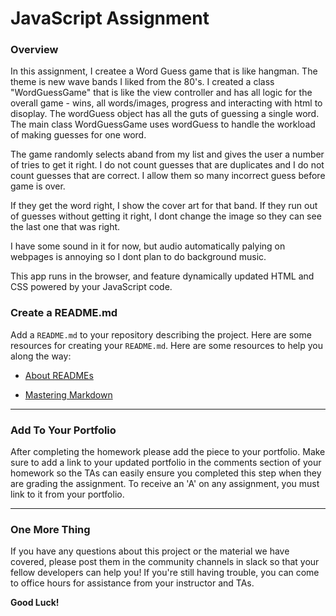 # JavaScript Assignment

### Overview

In this assignment, I createe a Word Guess game that is like hangman.  The theme is new wave bands I liked from the 80's.  I created a class "WordGuessGame" that is like the view controller and has all logic for the overall game - wins, all words/images, progress and interacting with html to disoplay.  The wordGuess object has all the guts of guessing a single word.  The main class WordGuessGame uses wordGuess to handle the workload of
making guesses for one word.

The game randomly selects aband from my list and gives the user a number of tries to get it right.  I do not count guesses that are duplicates and I do not count guesses that are correct.  I allow them so many incorrect guess before game is over.

If they get the word right, I show the cover art for that band.  If they run out of guesses without getting it right, I dont change the image so they can see the last one that was right.

I have some sound in it for now, but audio automatically palying on webpages is annoying so I dont plan to do background music.

This app runs in the browser, and feature dynamically updated HTML and CSS powered by your JavaScript code.

### Create a README.md

Add a `README.md` to your repository describing the project. Here are some resources for creating your `README.md`. Here are some resources to help you along the way:

* [About READMEs](https://help.github.com/articles/about-readmes/)

* [Mastering Markdown](https://guides.github.com/features/mastering-markdown/)

- - -

### Add To Your Portfolio

After completing the homework please add the piece to your portfolio. Make sure to add a link to your updated portfolio in the comments section of your homework so the TAs can easily ensure you completed this step when they are grading the assignment. To receive an 'A' on any assignment, you must link to it from your portfolio.

- - -

### One More Thing

If you have any questions about this project or the material we have covered, please post them in the community channels in slack so that your fellow developers can help you! If you're still having trouble, you can come to office hours for assistance from your instructor and TAs.

**Good Luck!**

